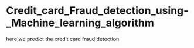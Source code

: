 # Credit_card_Fraud_detection_using-_Machine_learning_algorithm
here we predict the credit card fraud detection
